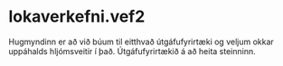 # lokaverkefni.vef2
Hugmyndinn er að við búum til eitthvað útgáfufyrirtæki og veljum okkar uppáhalds hljómsveitir í það.
Útgáfufyrirtækið á að heita steinninn.
